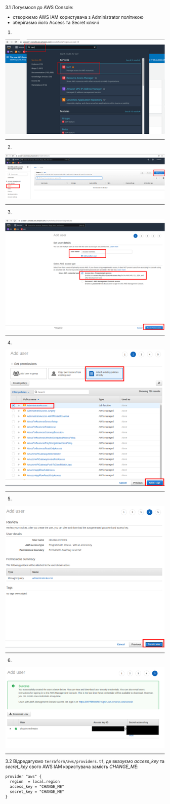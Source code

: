 3.1 Логуємося до AWS Console:
- створюємо AWS IAM користувача з Administrator політикою
- зберігаємо його Access та Secret ключі

1.
![AWS](images/iam_1.png)

---
2.
![AWS](images/iam_2.png)

---
3.
![AWS](images/iam_3.png)

---
4.
![AWS](images/iam_4.png)

---
5.
![AWS](images/iam_5.png)

---
6.
![AWS](images/iam_6.png)

---


3.2 Відредагуємо `terraform/aws/providers.tf`, де вказуємо <i>access_key</i> та <i>secret_key</i> свого AWS IAM користувача замість <i>CHANGE_ME</i>:

```
provider "aws" {
  region  = local.region
  access_key = "CHANGE_ME"
  secret_key = "CHANGE_ME"
}
```
